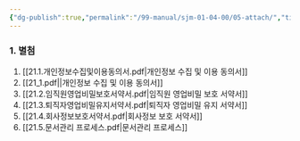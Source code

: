 ```yaml
---
{"dg-publish":true,"permalink":"/99-manual/sjm-01-04-00/05-attach/","title":"제 5 장 별첨","tags":["정보보안관리규정","보안","별첨"],"noteIcon":"","created":"","updated":""}
---
```


### 1. 별첨
1. [[21.1.개인정보수집및이용동의서.pdf|개인정보 수집 및 이용 동의서]]
2. [[21_1.pdf||개인정보 수집 및 이용 동의서]]
3. [[21.2.임직원영업비밀보호서약서.pdf|임직원 영업비밀 보호 서약서]]
4. [[21.3.퇴직자영업비밀유지서약서.pdf|퇴직자 영업비밀 유지 서약서]]
5. [[21.4.회사정보보호서약서.pdf|회사정보 보호 서약서]]
6. [[21.5.문서관리 프로세스.pdf|문서관리 프로세스]]
